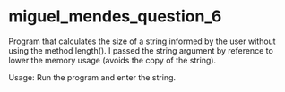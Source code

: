 # miguel_mendes_question_6
Program that calculates the size of a string informed by the user without using the method length(). 
I passed the string argument by reference to lower the memory usage (avoids the copy of the string).

Usage:
  Run the program and enter the string.
